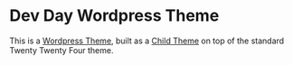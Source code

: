 # Dev Day Wordpress Theme

This is a [Wordpress Theme](https://developer.wordpress.org/themes/), built as a [Child Theme](https://developer.wordpress.org/themes/advanced-topics/child-themes/) on top of the standard Twenty Twenty Four theme.

